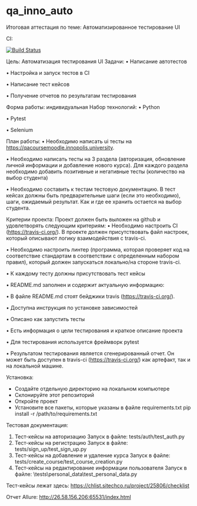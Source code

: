 # qa_inno_auto
Итоговая аттестация по теме: Автоматизированное тестирование UI

CI:

[![Build Status](https://app.travis-ci.com/sarychusha/qa_inno_auto.svg?branch=main)](https://app.travis-ci.com/sarychusha/qa_inno_auto)

Цель: Автоматизация тестирования UI
Задачи:
 • Написание автотестов

 • Настройка и запуск тестов в CI

 • Написание тест кейсов

 • Получение отчетов по результатам тестирования

Форма работы: индивидуальная
Набор технологий:
 • Python

 • Pytest

 • Selenium

План работы:
 • Необходимо написать ui тесты на https://qacoursemoodle.innopolis.university.

 • Необходимо написать тесты на  3 раздела (авторизация, обновление личной информации и добавление нового курса). Для каждого раздела необходимо добавить позитивные и негативные тесты (количество на выбор студента)

 • Необходимо составить к тестам тестовую документацию. В тест кейсах должны быть предварительные шаги (если это необходимо), шаги, ожидаемый результат. Как и где ее хранить остается на выбор студента.

Критерии проекта:
Проект должен быть выложен на github и удовлетворять следующим критериям:
 • Необходимо настроить CI (https://travis-ci.org/). В проекте должен присутствовать файл настроек, который описывают логику взаимодействия с travis-ci.

 • Необходимо настроить линтер (программа, которая проверяет код на соответствие стандартам в соответствии с определенным набором правил), который должен запускаться локально/на стороне travis-ci.

 • К каждому тесту должны присутствовать тест кейсы

 • README.md заполнен и содержит актуальную информацию:

 • В файле README.md стоят бейджики travis (https://travis-ci.org/).

 • Доступна инструкция по установке зависимостей

 • Описано как запустить тесты

 • Есть информация о цели тестирования и краткое описание проекта

 • Для тестирования используется фреймворк pytest

 • Результатом тестирования является сгенерированный отчет. Он может быть доступен в travis-ci (https://travis-ci.org/) как артефакт, так и на локальной машине.

Установка:

- Создайте отдельную директорию на локальном компьютере
- Склонируйте этот репозиторий
- Откройте проект
- Установите все пакеты, которые указаны в файле requirements.txt
pip install -r /path/to/requirements.txt

Тестовая документация:
1. Тест-кейсы на авторизацию
Запуск в файле: tests/auth/test_auth.py
2. Тест-кейсы на регистрацию
Запуск в файле: tests/sign_up/test_sign_up.py
3. Тест-кейсы на добавление и удаление курса
Запуск в файле: tests/create_course/test_course_creation.py
4. Тест-кейсы на редактирование информации пользователя
Запуск в файле: \tests\personal_data\test_personal_data.py

Тест-кейсы лежат здесь: https://chlist.sitechco.ru/project/25806/checklist

Отчет Allure:
http://26.58.156.206:65531/index.html
